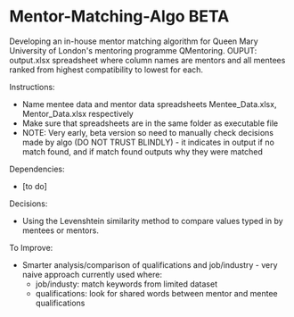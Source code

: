 # Mentor-Matching-Algo BETA
Developing an in-house mentor matching algorithm for Queen Mary University of London's mentoring programme QMentoring.
OUPUT: output.xlsx spreadsheet where column names are mentors and all mentees ranked from highest compatibility to lowest for each.

Instructions:
- Name mentee data and mentor data spreadsheets Mentee_Data.xlsx, Mentor_Data.xlsx respectively
- Make sure that spreadsheets are in the same folder as executable file
- NOTE: Very early, beta version so need to manually check decisions made by algo (DO NOT TRUST BLINDLY) - it indicates in output if no match found, and if match found outputs why they were matched


Dependencies:
- [to do]

Decisions:
- Using the Levenshtein similarity method to compare values typed in by mentees or mentors.

To Improve: 
- Smarter analysis/comparison of qualifications and job/industry - very naive approach currently used where:
    - job/industy: match keywords from limited dataset
    - qualifications: look for shared words between mentor and mentee qualifications

